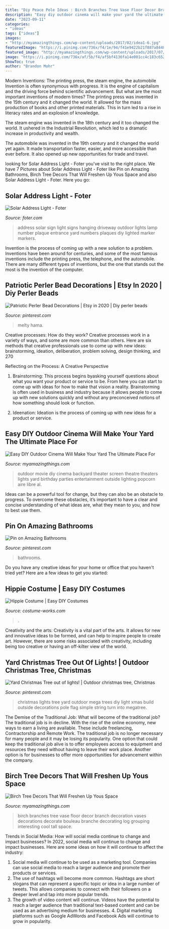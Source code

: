 ```yaml
---
title: "Diy Peace Pole Ideas : Birch Branches Tree Vase Floor Decor Branch Decoration Vases Decorations Decorate Bouleau Branche Decorating Log Grouping Interesting Cool Tall Space"
description: "Easy diy outdoor cinema will make your yard the ultimate place for"
date: "2023-09-11"
categories:
- "ideas"
tags: ["ideas"]
images:
- "http://myamazingthings.com/wp-content/uploads/2017/02/idea1-6.jpg"
featuredImage: "https://i.pinimg.com/736x/f4/1e/94/f41e9422b21f887a84481f6ca3d9f9ee.jpg"
featured_image: "http://myamazingthings.com/wp-content/uploads/2017/07/diy-outdoor-movie-theater-1.jpg"
image: "https://i.pinimg.com/736x/af/5b/f4/af5bf4136fa14e001cc4c183c6520467.jpg"
ShowToc: true
author: "Brandon Mohr"
---
```



Modern Inventions: The printing press, the steam engine, the automobile
Invention is often synonymous with progress. It is the engine of capitalism and the driving force behind scientific advancement. But what are the most important inventions of modern times?
The printing press was invented in the 15th century and it changed the world. It allowed for the mass production of books and other printed materials. This in turn led to a rise in literacy rates and an explosion of knowledge.

The steam engine was invented in the 18th century and it too changed the world. It ushered in the Industrial Revolution, which led to a dramatic increase in productivity and wealth.

The automobile was invented in the 19th century and it changed the world yet again. It made transportation faster, easier, and more accessible than ever before. It also opened up new opportunities for trade and travel.

	

		
looking for Solar Address Light - Foter you've visit to the right place. We have 7 Pictures about Solar Address Light - Foter like Pin on Amazing Bathrooms, Birch Tree Decors That Will Freshen Up Yous Space and also Solar Address Light - Foter. Here you go:
		
    
## Solar Address Light - Foter

<img loading=lazy src="https://foter.com/photos/274/lighted-house-number-sign-solar.jpg?s=pi" onerror="this.onerror=null;this.src='https://tse2.mm.bing.net/th?id=OIP.Ni_a6v_5ibH0D0Ts20BN4AAAAA&amp;pid=15.1';" alt="Solar Address Light - Foter">

_Source: foter.com_

>address solar sign light signs hanging driveway outdoor lights lamp number plaque entrance yard numbers plaques diy lighted marker markers. 

	

Invention is the process of coming up with a new solution to a problem. Inventions have been around for centuries, and some of the most famous inventions include the printing press, the telephone, and the automobile. There are many different types of inventions, but the one that stands out the most is the invention of the computer.

    
## Patriotic Perler Bead Decorations | Etsy In 2020 | Diy Perler Beads

<img loading=lazy src="https://i.pinimg.com/736x/f4/1e/94/f41e9422b21f887a84481f6ca3d9f9ee.jpg" onerror="this.onerror=null;this.src='https://tse2.mm.bing.net/th?id=OIP.TfVj91Wvz1QlhNhcdwHqUQHaJ3&amp;pid=15.1';" alt="Patriotic Perler Bead Decorations | Etsy in 2020 | Diy perler beads">

_Source: pinterest.com_

>melty hama. 

	

Creative processes: How do they work?
Creative processes work in a variety of ways, and some are more common than others. Here are six methods that creative professionals use to come up with new ideas: brainstorming, ideation, deliberation, problem solving, design thinking, and 270

Reflecting on the Process: A Creative Perspective

1. Brainstorming: This process begins byasking yourself questions about what you want your product or service to be. From here you can start to come up with ideas for how to make that vision a reality. Brainstorming is often used in business and industry because it allows people to come up with new solutions quickly and without any preconceived notions of how something should look or function.

2. Ideenation: Ideation is the process of coming up with new ideas for a product or service.

    
## Easy DIY Outdoor Cinema Will Make Your Yard The Ultimate Place For

<img loading=lazy src="http://myamazingthings.com/wp-content/uploads/2017/07/diy-outdoor-movie-theater-1.jpg" onerror="this.onerror=null;this.src='https://tse4.mm.bing.net/th?id=OIP.5KSokjmRf6PhJ_E6Ih_t9QHaE8&amp;pid=15.1';" alt="Easy DIY Outdoor Cinema Will Make Your Yard The Ultimate Place For">

_Source: myamazingthings.com_

>outdoor movie diy cinema backyard theater screen theatre theaters lights yard birthday parties entertainment outside lighting popcorn aire libre al. 

	

Ideas can be a powerful tool for change, but they can also be an obstacle to progress. To overcome these obstacles, it’s important to have a clear and concise understanding of what ideas are, what they mean to you, and how to best use them.

    
## Pin On Amazing Bathrooms

<img loading=lazy src="https://i.pinimg.com/736x/9e/a9/16/9ea916cb1357607d72348e052b78e1dc.jpg" onerror="this.onerror=null;this.src='https://tse4.mm.bing.net/th?id=OIP.LTDXADA1sBxif_AD5HnoXwHaJ3&amp;pid=15.1';" alt="Pin on Amazing Bathrooms">

_Source: pinterest.com_

>bathrooms. 

	

Do you have any creative ideas for your home or office that you haven't tried yet? Here are a few ideas to get you started: 

    
## Hippie Costume | Easy DIY Costumes

<img loading=lazy src="https://photos.costume-works.com/full/hippie6.jpg" onerror="this.onerror=null;this.src='https://tse4.mm.bing.net/th?id=OIP.9Di42cwRBlK5zNNeKagqzQHaJ3&amp;pid=15.1';" alt="Hippie Costume | Easy DIY Costumes">

_Source: costume-works.com_

>. 

	

Creativity and the arts:
Creativity is a vital part of the arts. It allows for new and innovative ideas to be formed, and can help to inspire people to create art. However, there are some risks associated with creativity, including being too creative or having an off-kilter view of the world.

    
## Yard Christmas Tree Out Of Lights! | Outdoor Christmas Tree, Christmas

<img loading=lazy src="https://i.pinimg.com/736x/af/5b/f4/af5bf4136fa14e001cc4c183c6520467.jpg" onerror="this.onerror=null;this.src='https://tse2.mm.bing.net/th?id=OIP.6y0kOkwCGf4kULnQyQ8HUwHaJ4&amp;pid=15.1';" alt="Yard Christmas Tree out of lights! | Outdoor christmas tree, Christmas">

_Source: pinterest.com_

>christmas lights tree yard outdoor mega trees diy light xmas build outside decorations pole flag simple string turn into megatree. 

	

The Demise of the Traditional Job: What will become of the traditional job?
The traditional job is in decline. With the rise of the online economy, new ways to earn a living are available. These include freelancing, Contractorship and Remote Work. The traditional job is no longer necessary for many people and it may be losing its popularity. One option that could keep the traditional job alive is to offer employees access to equipment and resources they need without having to leave their work place. Another option is for businesses to offer more opportunities for advancement within the company.

    
## Birch Tree Decors That Will Freshen Up Yous Space

<img loading=lazy src="http://myamazingthings.com/wp-content/uploads/2017/02/idea1-6.jpg" onerror="this.onerror=null;this.src='https://tse3.mm.bing.net/th?id=OIP.mhk4EQsmn_F_ml0wErS64QHaJ4&amp;pid=15.1';" alt="Birch Tree Decors That Will Freshen Up Yous Space">

_Source: myamazingthings.com_

>birch branches tree vase floor decor branch decoration vases decorations decorate bouleau branche decorating log grouping interesting cool tall space. 

	

Trends in Social Media: How will social media continue to change and impact businesses?
In 2022, social media will continue to change and impact businesses. Here are some ideas on how it will continue to affect the industry: 
1. Social media will continue to be used as a marketing tool. Companies can use social media to reach a larger audience and promote their products or services. 
2. The use of hashtags will become more common. Hashtags are short slogans that can represent a specific topic or idea in a large number of tweets. This allows companies to connect with their followers on a deeper level and tap into more popular trends. 
3. The growth of video content will continue. Videos have the potential to reach a larger audience than traditional text-based content and can be used as an advertising medium for businesses. 4. Digital marketing platforms such as Google AdWords and Facebook Ads will continue to grow in popularity.

